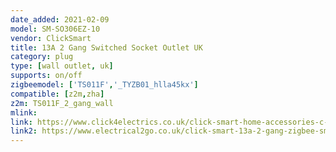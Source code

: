 ```yaml
---
date_added: 2021-02-09
model: SM-SO306EZ-10
vendor: ClickSmart
title: 13A 2 Gang Switched Socket Outlet UK
category: plug
type: [wall outlet, uk]
supports: on/off
zigbeemodel: ['TS011F','_TYZB01_hlla45kx']
compatible: [z2m,zha]
z2m: TS011F_2_gang_wall
mlink: 
link: https://www.click4electrics.co.uk/click-smart-home-accessories-c-957_1117/click-smart-13a-2-gang-zigbee-smart-switched-socket-outlet-p-10502
link2: https://www.electrical2go.co.uk/click-smart-13a-2-gang-zigbee-smart-switched-socket-outlet.html
---
```

